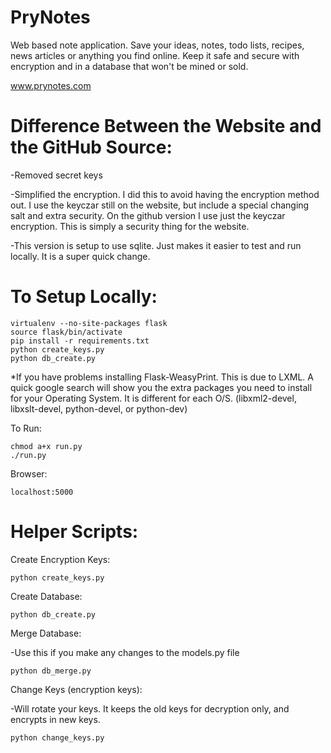PryNotes
========

Web based note application. Save your ideas, notes, todo lists, recipes, news articles or anything you find online. Keep it safe and secure with encryption and in a database that won't be mined or sold.

www.prynotes.com

Difference Between the Website and the GitHub Source:
========

-Removed secret keys

-Simplified the encryption. I did this to avoid having the encryption method out. I use the keyczar still on the website, but include a special changing salt and extra security. On the github version I use just the keyczar encryption. This is simply a security thing for the website.

-This version is setup to use sqlite. Just makes it easier to test and run locally. It is a super quick change.

To Setup Locally:
========

    virtualenv --no-site-packages flask
    source flask/bin/activate
    pip install -r requirements.txt
    python create_keys.py
    python db_create.py
    
*If you have problems installing Flask-WeasyPrint.  This is due to LXML.  A quick google search will show you the extra packages you need to install for your Operating System.  It is different for each O/S. (libxml2-devel, libxslt-devel, python-devel, or python-dev)
    
To Run:

    chmod a+x run.py
    ./run.py

Browser:

    localhost:5000

Helper Scripts:
=========

Create Encryption Keys:
    
    python create_keys.py
    
Create Database:

    python db_create.py
    
Merge Database:

-Use this if you make any changes to the models.py file

    python db_merge.py
    
Change Keys (encryption keys):

-Will rotate your keys.  It keeps the old keys for decryption only, and encrypts in new keys.

    python change_keys.py    
